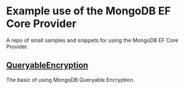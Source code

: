 # Example use of the MongoDB EF Core Provider

A repo of small samples and snippets for using the MongoDB EF Core Provider.

## [QueryableEncryption](https://github.com/damieng/mongodb-efcore-examples/tree/main/QueryableEncryption)

The basic of using MongoDB Queryable Encryption.
